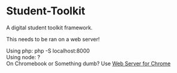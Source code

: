 # Student-Toolkit
A digital student toolkit framework.

This needs to be ran on a web server!

Using php: php -S localhost:8000</br>
Using node: ?</br>
On Chromebook or Something dumb? Use <a href="https://chrome.google.com/webstore/detail/web-server-for-chrome/ofhbbkphhbklhfoeikjpcbhemlocgigb">Web Server for Chrome</a></br>
